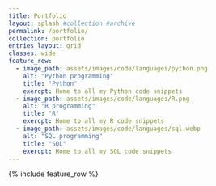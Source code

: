 ```yaml
---
title: Portfolio
layout: splash #collection #archive
permalink: /portfolio/
collection: portfolio
entries_layout: grid
classes: wide
feature_row:
  - image_path: assets/images/code/languages/python.png
    alt: "Python programming"
    title: "Python"
    exercpt: Home to all my Python code snippets
  - image_path: assets/images/code/languages/R.png
    alt: "R programming"
    title: "R"
    exercpt: Home to all my R code snippets
  - image_path: assets/images/code/languages/sql.webp
    alt: "SQL programming"
    title: "SQL"
    exercpt: Home to all my SQL code snippets
---
```


{% include feature_row %}